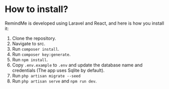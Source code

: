 # How to install?

RemindMe is developed using Laravel and React, and here is how you install it:

1. Clone the repository.
2. Navigate to src.
3. Run ```composer install```.
4. Run ```composer key:generate```.
5. Run ```npm install```.
6. Copy ```.env.example``` to ```.env``` and update the database name and credentials (The app uses Sqlite by default).
7. Run ```php artisan migrate --seed```
8. Run ```php artisan serve``` and ```npm run dev```.